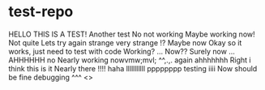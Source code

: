 # test-repo
HELLO THIS IS A TEST!
Another test
No not working
Maybe working now!
Not quite
Lets try again
strange
very strange
!?
Maybe now
Okay so it works, just need to test with code
Working?
...
Now??
Surely now
...
AHHHHHH
no
Nearly working nowvmw;mvl;
^^,.,.
again
ahhhhhhh
Right i think this is it
Nearly there
!!!!
haha
lllllllllll
pppppppp
testing
iiii
Now should be fine
debugging
^^^
<>
